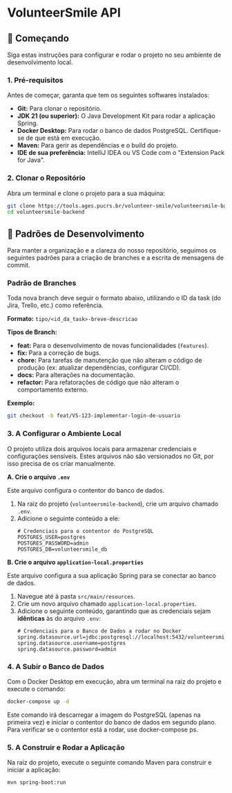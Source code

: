 # VolunteerSmile API

## 🚀 Começando

Siga estas instruções para configurar e rodar o projeto no seu ambiente de desenvolvimento local.

### 1. Pré-requisitos

Antes de começar, garanta que tem os seguintes softwares instalados:
* **Git:** Para clonar o repositório.
* **JDK 21 (ou superior):** O Java Development Kit para rodar a aplicação Spring.
* **Docker Desktop:** Para rodar o banco de dados PostgreSQL. Certifique-se de que está em execução.
* **Maven:** Para gerir as dependências e o build do projeto.
* **IDE de sua preferência:** IntelliJ IDEA ou VS Code com o "Extension Pack for Java".

### 2. Clonar o Repositório

Abra um terminal e clone o projeto para a sua máquina:
```bash
git clone https://tools.ages.pucrs.br/volunteer-smile/volunteersmile-backend.git
cd volunteersmile-backend
```
## 📜 Padrões de Desenvolvimento

Para manter a organização e a clareza do nosso repositório, seguimos os seguintes padrões para a criação de branches e a escrita de mensagens de commit.

### Padrão de Branches

Toda nova branch deve seguir o formato abaixo, utilizando o ID da task (do Jira, Trello, etc.) como referência.

**Formato:** `tipo/<id_da_task>-breve-descricao`

**Tipos de Branch:**
* **feat:** Para o desenvolvimento de novas funcionalidades (`features`).
* **fix:** Para a correção de bugs.
* **chore:** Para tarefas de manutenção que não alteram o código de produção (ex: atualizar dependências, configurar CI/CD).
* **docs:** Para alterações na documentação.
* **refactor:** Para refatorações de código que não alteram o comportamento externo.

**Exemplo:**
```bash
git checkout -b feat/VS-123-implementar-login-de-usuario
```

### 3. A Configurar o Ambiente Local

O projeto utiliza dois arquivos locais para armazenar credenciais e configurações sensíveis. Estes arquivos não são versionados no Git, por isso precisa de os criar manualmente.

**A. Crie o arquivo `.env`**

Este arquivo configura o contentor do banco de dados.

1.  Na raiz do projeto (`volunteersmile-backend`), crie um arquivo chamado `.env`.
2.  Adicione o seguinte conteúdo a ele:
    ```
    # Credenciais para o contentor do PostgreSQL
    POSTGRES_USER=postgres
    POSTGRES_PASSWORD=admin
    POSTGRES_DB=volunteersmile_db
    ```

**B. Crie o arquivo `application-local.properties`**

Este arquivo configura a sua aplicação Spring para se conectar ao banco de dados.

1.  Navegue até à pasta `src/main/resources`.
2.  Crie um novo arquivo chamado `application-local.properties`.
3.  Adicione o seguinte conteúdo, garantindo que as credenciais sejam **idênticas** às do arquivo `.env`:
    ```properties
    # Credenciais para o Banco de Dados a rodar no Docker
    spring.datasource.url=jdbc:postgresql://localhost:5432/volunteersmile_db
    spring.datasource.username=postgres
    spring.datasource.password=admin
    ```

### 4. A Subir o Banco de Dados

Com o Docker Desktop em execução, abra um terminal na raiz do projeto e execute o comando:

```bash
docker-compose up -d
```
Este comando irá descarregar a imagem do PostgreSQL (apenas na primeira vez) e iniciar o contentor do banco de dados em segundo plano. Para verificar se o contentor está a rodar, use docker-compose ps.

### 5. A Construir e Rodar a Aplicação
Na raiz do projeto, execute o seguinte comando Maven para construir e iniciar a aplicação:

```bash
mvn spring-boot:run
```

